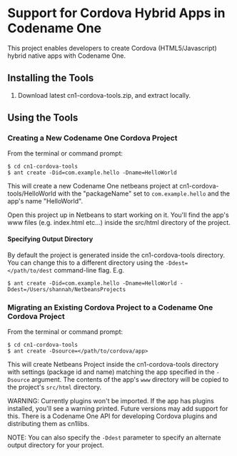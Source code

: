 # Support for Cordova Hybrid Apps in Codename One

This project enables developers to create Cordova (HTML5/Javascript) hybrid native apps with Codename One.

## Installing the Tools

1. Download latest cn1-cordova-tools.zip, and extract locally.


## Using the Tools

### Creating a New Codename One Cordova Project

From the terminal or command prompt:

~~~
$ cd cn1-cordova-tools
$ ant create -Did=com.example.hello -Dname=HelloWorld
~~~

This will create a new Codename One netbeans project at cn1-cordova-tools/HelloWorld with the "packageName" set to `com.example.hello` and the app's name "HelloWorld".

Open this project up in Netbeans to start working on it.  You'll find the app's www files (e.g. index.html etc...) inside the src/html directory of the project.

#### Specifying Output Directory

By default the project is generated inside the cn1-cordova-tools directory.  You can change this to a different directory using the `-Ddest=</path/to/dest` command-line flag.  E.g.

~~~~
$ ant create -Did=com.example.hello -Dname=HelloWorld -Ddest=/Users/shannah/NetbeansProjects
~~~~

### Migrating an Existing Cordova Project to a Codename One Cordova Project

From the terminal or command prompt:

~~~
$ cd cn1-cordova-tools
$ ant create -Dsource=</path/to/cordova/app>
~~~

This will create Netbeans Project inside the cn1-cordova-tools directory with settings (package id and name) matching the app specified in the `-Dsource` argument. The contents of the app's `www` directory will be copied to the project's `src/html` directory.

WARNING: Currently plugins won't be imported.  If the app has plugins installed, you'll see a warning printed.  Future versions may add support for this.  There is a Codename One API for developing Cordova plugins and distributing them as cn1libs.

NOTE:  You can also specify the `-Ddest` parameter to specify an alternate output directory for your project.